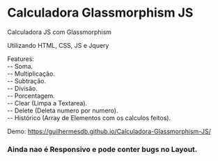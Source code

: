 # Calculadora Glassmorphism JS

Calculadora JS com Glassmorphism

Utilizando HTML, CSS, JS e Jquery

Features:   
-- Soma.    
-- Multiplicação.    
-- Subtração.    
-- Divisão.   
-- Porcentagem.  
-- Clear (Limpa a Textarea).  
-- Delete (Deleta numero por numero).  
-- Histórico (Array de Elementos com os calculos feitos).

Demo: https://guilhermesdb.github.io/Calculadora-Glassmorphism-JS/

### Ainda nao é Responsivo e pode conter bugs no Layout.
